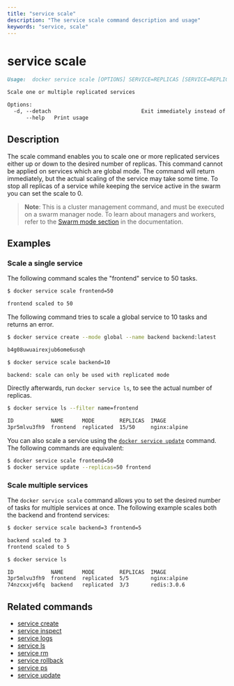 ```yaml
---
title: "service scale"
description: "The service scale command description and usage"
keywords: "service, scale"
---
```


<!-- This file is maintained within the docker/cli GitHub
     repository at https://github.com/docker/cli/. Make all
     pull requests against that repo. If you see this file in
     another repository, consider it read-only there, as it will
     periodically be overwritten by the definitive file. Pull
     requests which include edits to this file in other repositories
     will be rejected.
-->

# service scale

```markdown
Usage:  docker service scale [OPTIONS] SERVICE=REPLICAS [SERVICE=REPLICAS...]

Scale one or multiple replicated services

Options:
  -d, --detach                             Exit immediately instead of waiting for the service to converge (default true)
      --help   Print usage
```

## Description

The scale command enables you to scale one or more replicated services either up
or down to the desired number of replicas. This command cannot be applied on
services which are global mode. The command will return immediately, but the
actual scaling of the service may take some time. To stop all replicas of a
service while keeping the service active in the swarm you can set the scale to 0.

> **Note**: This is a cluster management command, and must be executed on a swarm
> manager node. To learn about managers and workers, refer to the [Swarm mode
> section](https://docs.docker.com/engine/swarm/) in the documentation.

## Examples

### Scale a single service

The following command scales the "frontend" service to 50 tasks.

```bash
$ docker service scale frontend=50

frontend scaled to 50
```

The following command tries to scale a global service to 10 tasks and returns an error.

```bash
$ docker service create --mode global --name backend backend:latest

b4g08uwuairexjub6ome6usqh

$ docker service scale backend=10

backend: scale can only be used with replicated mode
```

Directly afterwards, run `docker service ls`, to see the actual number of
replicas.

```bash
$ docker service ls --filter name=frontend

ID            NAME      MODE        REPLICAS  IMAGE
3pr5mlvu3fh9  frontend  replicated  15/50     nginx:alpine
```

You can also scale a service using the [`docker service update`](service_update.md)
command. The following commands are equivalent:

```bash
$ docker service scale frontend=50
$ docker service update --replicas=50 frontend
```

### Scale multiple services

The `docker service scale` command allows you to set the desired number of
tasks for multiple services at once. The following example scales both the
backend and frontend services:

```bash
$ docker service scale backend=3 frontend=5

backend scaled to 3
frontend scaled to 5

$ docker service ls

ID            NAME      MODE        REPLICAS  IMAGE
3pr5mlvu3fh9  frontend  replicated  5/5       nginx:alpine
74nzcxxjv6fq  backend   replicated  3/3       redis:3.0.6
```

## Related commands

* [service create](service_create.md)
* [service inspect](service_inspect.md)
* [service logs](service_logs.md)
* [service ls](service_ls.md)
* [service rm](service_rm.md)
* [service rollback](service_rollback.md)
* [service ps](service_ps.md)
* [service update](service_update.md)
